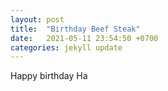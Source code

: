 ```yaml
---
layout: post
title:  "Birthday Beef Steak"
date:   2021-05-11 23:54:50 +0700
categories: jekyll update
---
```

Happy birthday Ha
